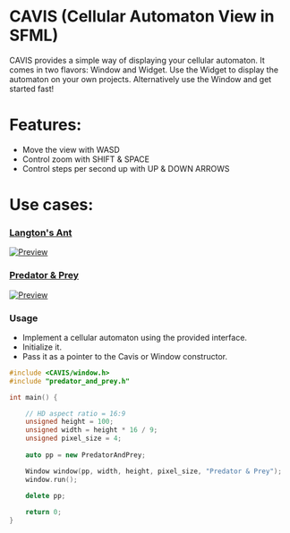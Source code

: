 # CAVIS (Cellular Automaton View in SFML)
CAVIS provides a simple way of displaying your cellular automaton. It comes in two flavors: Window and Widget. Use the Widget to display the automaton on your own projects. Alternatively use the Window and get started fast!

# Features:
* Move the view with WASD
* Control zoom with SHIFT & SPACE
* Control steps per second up with UP & DOWN ARROWS


# Use cases: 

### [Langton's Ant](https://github.com/Rapatas/langtons_ant_sfml)

[![Preview](https://i.imgur.com/3lk8FZU.png "Langtons Ant")](https://github.com/Rapatas/langtons_ant_sfml)

### [Predator & Prey](https://github.com/Rapatas/predator_and_prey_sfml)

[![Preview](https://i.imgur.com/QzlzzWK.png "Preditor & Prey")](https://github.com/Rapatas/predator_and_prey_sfml)

### Usage
- Implement a cellular automaton using the provided interface.
- Initialize it.
- Pass it as a pointer to the Cavis or Window constructor.

```c++
#include <CAVIS/window.h>
#include "predator_and_prey.h"

int main() {

	// HD aspect ratio = 16:9
	unsigned height = 100;
	unsigned width = height * 16 / 9;
	unsigned pixel_size = 4;
	
	auto pp = new PredatorAndPrey;

	Window window(pp, width, height, pixel_size, "Predator & Prey");
	window.run();
	
	delete pp;

	return 0;
}
```
